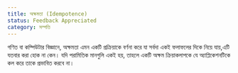```yaml
---
title: অক্ষমতা (Idempotence)
status: Feedback Appreciated
category: সম্পত্তি
---
```


গণিত বা কম্পিউটার বিজ্ঞানে, অক্ষমতা এমন একটি প্রক্রিয়াকে বর্ণনা করে যা সর্বদা একই ফলাফলের দিকে নিয়ে যায়,এটি যতবার করা হোক না কেন।
যদি পরামিতিক মানগুলি একই হয়, তাহলে একটি অক্ষম ক্রিয়াকলাপকে যে অ্যাপ্লিকেশনটিকে কল করে তাকে প্রভাবিত করবে না।